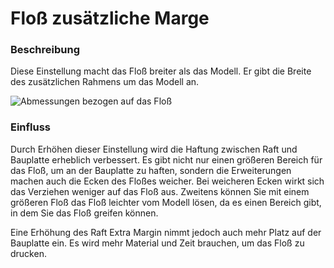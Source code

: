 Floß zusätzliche Marge
====
### **Beschreibung**
Diese Einstellung macht das Floß breiter als das Modell. Er gibt die Breite des zusätzlichen Rahmens um das Modell an.

![Abmessungen bezogen auf das Floß](../images/raft_dimensions.svg)

### **Einfluss**
Durch Erhöhen dieser Einstellung wird die Haftung zwischen Raft und Bauplatte erheblich verbessert. Es gibt nicht nur einen größeren Bereich für das Floß, um an der Bauplatte zu haften, sondern die Erweiterungen machen auch die Ecken des Floßes weicher. Bei weicheren Ecken wirkt sich das Verziehen weniger auf das Floß aus. Zweitens können Sie mit einem größeren Floß das Floß leichter vom Modell lösen, da es einen Bereich gibt, in dem Sie das Floß greifen können.

Eine Erhöhung des Raft Extra Margin nimmt jedoch auch mehr Platz auf der Bauplatte ein. Es wird mehr Material und Zeit brauchen, um das Floß zu drucken.
